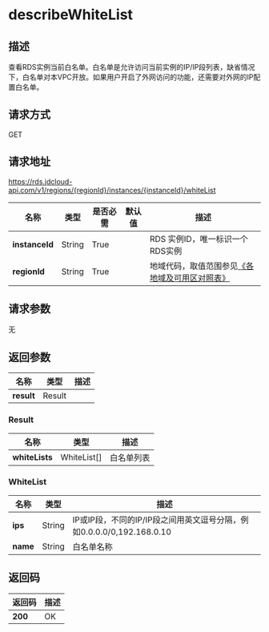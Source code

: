 # describeWhiteList


## 描述
查看RDS实例当前白名单。白名单是允许访问当前实例的IP/IP段列表，缺省情况下，白名单对本VPC开放。如果用户开启了外网访问的功能，还需要对外网的IP配置白名单。

## 请求方式
GET

## 请求地址
https://rds.jdcloud-api.com/v1/regions/{regionId}/instances/{instanceId}/whiteList

|名称|类型|是否必需|默认值|描述|
|---|---|---|---|---|
|**instanceId**|String|True||RDS 实例ID，唯一标识一个RDS实例|
|**regionId**|String|True||地域代码，取值范围参见[《各地域及可用区对照表》](../Enum-Definitions/Regions-AZ.md)|

## 请求参数
无


## 返回参数
|名称|类型|描述|
|---|---|---|
|**result**|Result||


### <a name="Result">Result</a>
|名称|类型|描述|
|---|---|---|
|**whiteLists**|WhiteList[]|白名单列表|
### <a name="WhiteList">WhiteList</a>
|名称|类型|描述|
|---|---|---|
|**ips**|String|IP或IP段，不同的IP/IP段之间用英文逗号分隔，例如0.0.0.0/0,192.168.0.10|
|**name**|String|白名单名称|

## 返回码
|返回码|描述|
|---|---|
|**200**|OK|
